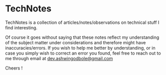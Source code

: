 # TechNotes

TechNotes is a collection of articles/notes/observations on technical stuff I find interesting.

Of course it goes without saying that these notes reflect my understanding of the subject matter
under considerations and therefore might have inaccuracies/errors. If you wish to help me better
by understanding, or in case you simply wish to correct an error you found, feel free to reach
out to me through email at dev.ashwingodbole@gmail.com

Cheers !
